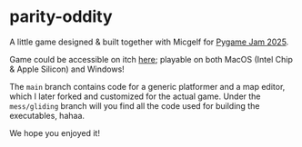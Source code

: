 # parity-oddity

A little game designed & built together with Micgelf 
for [Pygame Jam 2025](https://itch.io/jam/pygame-jam-2025).

Game could be accessible on itch [here](https://bepsi-shiki.itch.io/parity-oddity);
playable on both MacOS (Intel Chip & Apple Silicon) and Windows!

The `main` branch contains code for a generic platformer and a 
map editor, which I later forked and customized for the actual game. 
Under the `mess/gliding` branch will you find all the code used for 
building the executables, hahaa.

We hope you enjoyed it!

